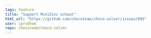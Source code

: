 ```yaml
---
tags: feature
title: "Support MiniZinc output"
html_url: "https://github.com/chocoteam/choco-solver/issues/695"
user: cprudhom
repo: chocoteam/choco-solver
---
```


